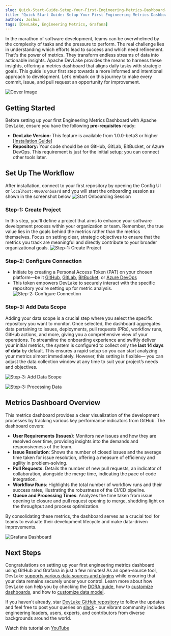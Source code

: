 ```yaml
---
slug: Quick-Start-Guide-Setup-Your-First-Engineering-Metrics-Dashboard-in-5-Minutes
title: "Quick Start Guide: Setup Your First Engineering Metrics Dashboard in 5 Minutes"
authors: Joshua
tags: [DevLake, Engineering Metrics, Grafana]
---
```


In the marathon of software development, teams can be overwhelmed by the complexity of tasks and the pressure to perform. The real challenge lies in understanding which efforts lead to success and which need refinement. That's the power of metrics. They transform endless streams of data into actionable insights. Apache DevLake provides the means to harness these insights, offering a metrics dashboard that aligns daily tasks with strategic goals. This guide is your first step towards a more informed and intentional approach to development. Let’s embark on this journey to make every commit, issue, and pull request an opportunity for improvement.

<!--truncate-->

![Cover Image](./Cover-Image.png)

## Getting Started
Before setting up your first Engineering Metrics Dashboard with Apache DevLake, ensure you have the following **pre-requisites** ready:
- **DevLake Version:** This feature is available from 1.0.0-beta3 or higher [[Installation Guide](https://devlake.apache.org/docs/GettingStarted)]
- **Repository:** Your code should be on GitHub, GitLab, BitBucket, or Azure DevOps. This requirement is just for the initial setup; you can connect other tools later.

## Set Up The Workflow
After installation, connect to your first repository by opening the Config UI or `localhost:4000/onboard` and you will start the onboarding session as shown in the screenshot below
![Start Onboarding Session](./Onboarding-Session.png)

### Step-1: Create Project
In this step, you'll define a project that aims to enhance your software development process within your organization or team. Remember, the true value lies in the goals behind the metrics rather than the metrics themselves. Focus on setting clear, strategic objectives to ensure that the metrics you track are meaningful and directly contribute to your broader organizational goals.
![Step-1: Create Project](./Step-1.png)

### Step-2: Configure Connection
- Initiate by creating a Personal Access Token (PAT) on your chosen platform—be it [GitHub](https://devlake.apache.org/docs/Configuration/GitHub/#github-personal-access-tokensrecommended), [GitLab](https://devlake.apache.org/docs/Configuration/GitLab/#personal-access-token), [BitBucket](https://devlake.apache.org/docs/Configuration/BitBucket/#username-and-app-password), or [Azure DevOps](https://devlake.apache.org/docs/Configuration/AzureDevOps/#tokenhttps://devlake.apache.org/docs/Configuration/AzureDevOps#token)
- This token empowers DevLake to securely interact with the specific repository you're setting up for metric analysis.
![Step-2: Configure Connection](./Step-2.png)

### Step-3: Add Data Scope
Adding your data scope is a crucial step where you select the specific repository you want to monitor. Once selected, the dashboard aggregates data pertaining to issues, deployments, pull requests (PRs), workflow runs, GitHub actions, and more, giving you a comprehensive view of your operations. 
To streamline the onboarding experience and swiftly deliver your initial metrics, the system is configured to collect only the **last 14 days of data** by default. This ensures a rapid setup so you can start analyzing your metrics almost immediately. However, this setting is flexible— you can adjust the data collection window at any time to suit your project’s needs and objectives.

![Step-3: Add Data Scope](./Step-3-1.png)

![Step-3: Processing Data](./Step-3-2.png)

## Metrics Dashboard Overview
This metrics dashboard provides a clear visualization of the development processes by tracking various key performance indicators from GitHub. The dashboard covers:
- **User Requirements (Issues)**: Monitors new issues and how they are resolved over time, providing insights into the demands and responsiveness of the team.
- **Issue Resolution**: Shows the number of closed issues and the average time taken for issue resolution, offering a measure of efficiency and agility in problem-solving.
- **Pull Requests**: Details the number of new pull requests, an indicator of collaboration, alongside the merge time, indicating the pace of code integration.
- **Workflow Runs**: Highlights the total number of workflow runs and their success rates, illustrating the robustness of the CI/CD pipeline.
- **Queue and Processing Times**: Analyzes the time taken from issue opening to closure and pull request opening to merge, shedding light on the throughput and process optimization.

By consolidating these metrics, the dashboard serves as a crucial tool for teams to evaluate their development lifecycle and make data-driven improvements.

![Grafana Dashboard](./Grafana-Dashboard.png)

## Next Steps
Congratulations on setting up your first engineering metrics dashboard using GitHub and Grafana in just a few minutes! As an open-source tool, DevLake [supports various data sources and plugins](https://devlake.apache.org/docs/Overview/SupportedDataSources/) while ensuring that your data remains securely under your control. Learn more about how DevLake can help you by checking the [DORA guide](https://devlake.apache.org/docs/DORA/), how to [customize dashboards](https://devlake.apache.org/docs/Configuration/Dashboards/GrafanaUserGuide#customizing-a-dashboard), and how to [customize data model](https://devlake.apache.org/docs/DataModels/DevLakeDomainLayerSchema/#how-to-customize-data-models).

If you haven't already, star [DevLake GitHub repository](https://github.com/apache/incubator-devlake) to follow the updates and feel free to post your queries on [slack](https://join.slack.com/t/devlake-io/shared_invite/zt-20envwfbk-JUTZ4z9jSeRnrvNhBFLg9w) - our vibrant community includes engineering leaders, users, experts, and contributors from diverse backgrounds around the world.

Watch this tutorial on [YouTube](https://www.youtube.com/watch?v=DPp6PIUDE1k)